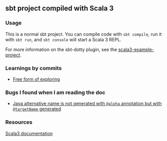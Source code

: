 ## sbt project compiled with Scala 3

### Usage

This is a normal sbt project. You can compile code with `sbt compile`, run it with `sbt run`, and `sbt console` will start a Scala 3 REPL.

For more information on the sbt-dotty plugin, see the
[scala3-example-project](https://github.com/scala/scala3-example-project/blob/main/README.md).

### Learnings by commits 

- [Free form of exploring](FreePlaying.md)



### Bugs I found when I am reading the doc 

- [Java alternative name is not generated with `@alpha` annotation but with `@targetName` generated](https://docs.scala-lang.org/scala3/book/interacting-with-java.html)

### Resources
[Scala3 documentation](https://docs.scala-lang.org/scala3/)